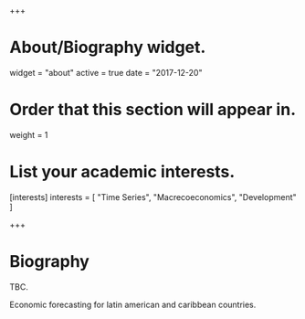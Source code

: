 +++
# About/Biography widget.
widget = "about"
active = true
date = "2017-12-20"

# Order that this section will appear in.
weight = 1

# List your academic interests.
[interests]
  interests = [
    "Time Series",
    "Macrecoeconomics",
    "Development"
  ]


+++

# Biography

TBC.

Economic forecasting for latin american and caribbean countries.

